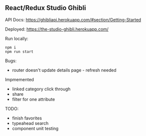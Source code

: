 ## React/Redux Studio Ghibli

API Docs:
https://ghibliapi.herokuapp.com/#section/Getting-Started

Deployed:
https://the-studio-ghibli.herokuapp.com/

Run locally:
```
npm i
npm run start
```

Bugs:
- router doesn't update details page - refresh needed

Impmemented
- linked category click through
- share
- filter for one attribute

TODO:
- finish favorites
- typeahead search
- component unit testing
